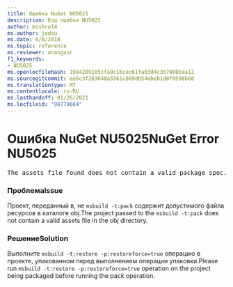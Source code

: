```yaml
---
title: Ошибка NuGet NU5025
description: Код ошибки NU5025
author: mishra14
ms.author: jodou
ms.date: 8/8/2018
ms.topic: reference
ms.reviewer: anangaur
f1_keywords:
- NU5025
ms.openlocfilehash: 1994209105cfa9c16cec61fa03d4c357908baa12
ms.sourcegitcommit: ee6c3f203648a5561c809db54ebeb1d0f0598b68
ms.translationtype: MT
ms.contentlocale: ru-RU
ms.lasthandoff: 01/26/2021
ms.locfileid: "98779664"
---
```

# <a name="nuget-error-nu5025"></a><span data-ttu-id="a89db-103">Ошибка NuGet NU5025</span><span class="sxs-lookup"><span data-stu-id="a89db-103">NuGet Error NU5025</span></span>
<pre>The assets file found does not contain a valid package spec. Try restoring the project again. The location of the assets file is F:\project\obj\project.assets.json.</pre>

### <a name="issue"></a><span data-ttu-id="a89db-104">Проблема</span><span class="sxs-lookup"><span data-stu-id="a89db-104">Issue</span></span>

<span data-ttu-id="a89db-105">Проект, переданный в, не `msbuild -t:pack` содержит допустимого файла ресурсов в каталоге obj.</span><span class="sxs-lookup"><span data-stu-id="a89db-105">The project passed to the `msbuild -t:pack` does not contain a valid assets file in the obj directory.</span></span>


### <a name="solution"></a><span data-ttu-id="a89db-106">Решение</span><span class="sxs-lookup"><span data-stu-id="a89db-106">Solution</span></span>

<span data-ttu-id="a89db-107">Выполните `msbuild -t:restore -p:restoreforce=true` операцию в проекте, упакованном перед выполнением операции упаковки.</span><span class="sxs-lookup"><span data-stu-id="a89db-107">Please run `msbuild -t:restore -p:restoreforce=true` operation on the project being packaged before running the pack operation.</span></span>

